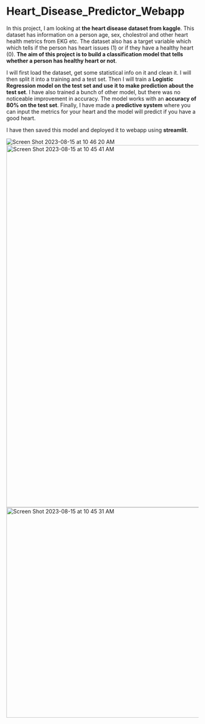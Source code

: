 # Heart_Disease_Predictor_Webapp

In this project, I am looking at **the heart disease dataset from kaggle**. This dataset has information on a person age, sex, cholestrol and other heart health metrics from EKG etc. The dataset also has a target variable which which tells if the person has heart issues (1) or if they have a healthy heart (0). **The aim of this project is to build a classification model that tells whether a person has healthy heart or not**.

I will first load the dataset, get some statistical info on it and clean it. I will then split it into a training and a test set. Then I will train a **Logistic Regression model on the test set and use it to make prediction about the test set**. I have also trained a bunch of other model, but there was no noticeable improvement in accuracy. The model works with an **accuracy of 80% on the test set**. Finally, I have made a **predictive system** where you can input the metrics for your heart and the model will predict if you have a good heart.

I have then saved this model and deployed it to webapp using **streamlit**.



![Screen Shot 2023-08-15 at 10 46 20 AM](https://github.com/mayank8893/Data_Science_and_ML_Projects/assets/69361645/560954f5-c338-487a-922a-61cdaa01cc19)
<img width="947" alt="Screen Shot 2023-08-15 at 10 45 41 AM" src="https://github.com/mayank8893/Data_Science_and_ML_Projects/assets/69361645/f4a291d4-5a7a-4215-a8f4-54b78cb4bb39">
<img width="550" alt="Screen Shot 2023-08-15 at 10 45 31 AM" src="https://github.com/mayank8893/Data_Science_and_ML_Projects/assets/69361645/5eb1206c-0ff6-44b7-b0e6-505d25cb4831">
